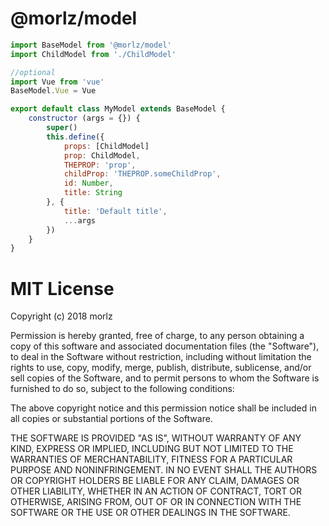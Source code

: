 
# @morlz/model

```js
import BaseModel from '@morlz/model'
import ChildModel from './ChildModel'

//optional
import Vue from 'vue'
BaseModel.Vue = Vue

export default class MyModel extends BaseModel {
	constructor (args = {}) {
		super()
		this.define({
			props: [ChildModel]
			prop: ChildModel,
			THEPROP: 'prop',
			childProp: 'THEPROP.someChildProp',
			id: Number,
			title: String
		}, {
			title: 'Default title',
			...args
		})
	}
}
```


# MIT License

Copyright (c) 2018 morlz

Permission is hereby granted, free of charge, to any person obtaining a copy
of this software and associated documentation files (the "Software"), to deal
in the Software without restriction, including without limitation the rights
to use, copy, modify, merge, publish, distribute, sublicense, and/or sell
copies of the Software, and to permit persons to whom the Software is
furnished to do so, subject to the following conditions:

The above copyright notice and this permission notice shall be included in all
copies or substantial portions of the Software.

THE SOFTWARE IS PROVIDED "AS IS", WITHOUT WARRANTY OF ANY KIND, EXPRESS OR
IMPLIED, INCLUDING BUT NOT LIMITED TO THE WARRANTIES OF MERCHANTABILITY,
FITNESS FOR A PARTICULAR PURPOSE AND NONINFRINGEMENT. IN NO EVENT SHALL THE
AUTHORS OR COPYRIGHT HOLDERS BE LIABLE FOR ANY CLAIM, DAMAGES OR OTHER
LIABILITY, WHETHER IN AN ACTION OF CONTRACT, TORT OR OTHERWISE, ARISING FROM,
OUT OF OR IN CONNECTION WITH THE SOFTWARE OR THE USE OR OTHER DEALINGS IN THE
SOFTWARE.
